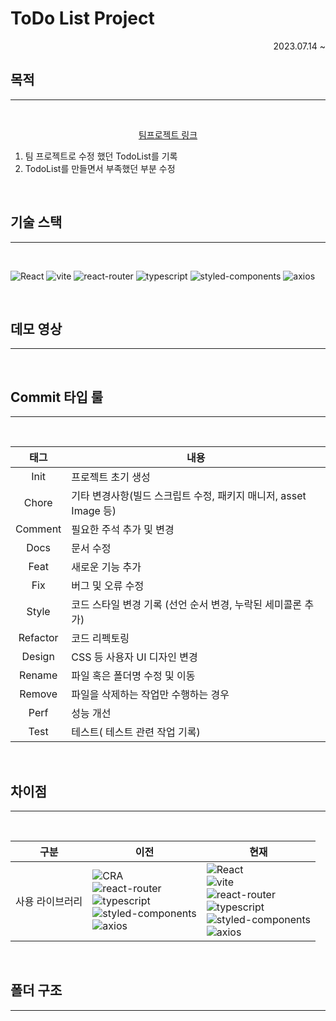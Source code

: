 # ToDo List Project
<div align="right">2023.07.14 ~ </div>

## 목적
---
<br>

<div align="center"> 

[팀프로젝트 링크](https://github.com/wanted-pre-onboarding-11th-14team/pre-onboarding-11th-1-14)

</div>

1. 팀 프로젝트로 수정 했던 TodoList를 기록   
2. TodoList를 만들면서 부족했던 부분 수정

<br>

## 기술 스택
---
<br>

![React](https://img.shields.io/badge/react-18.2.0-20232A?logo=react)
![vite](https://img.shields.io/badge/vite-4.3.9-B73BFE?logo=vite)
![react-router](https://img.shields.io/badge/react--router-6.14.1-CA4245?logo=reactRouter)
![typescript](https://img.shields.io/badge/typescript-5.0.2-007ACC?logo=typescript)
![styled-components](https://img.shields.io/badge/styled--components-1.12.0-28A745?logo=styled-components&logoColor=28A745)
![axios](https://img.shields.io/badge/axios-1.4.0-%23671DDF?logo=axios&logoColor=%23671DDF)


<br>

## 데모 영상
---
<br>


## Commit 타입 룰
---
<br>

| 태그 | 내용 |
|:---:|---|
| Init | 프로젝트 초기 생성 |
| Chore | 기타 변경사항(빌드 스크립트 수정, 패키지 매니저, asset Image 등) |
| Comment | 필요한 주석 추가 및 변경 |
| Docs | 문서 수정 |
| Feat | 새로운 기능 추가 |
| Fix | 버그 및 오류 수정 |
| Style | 코드 스타일 변경 기록 (선언 순서 변경, 누락된 세미콜론 추가) |
| Refactor | 코드 리펙토링 |
| Design | CSS 등 사용자 UI 디자인 변경 |
| Rename | 파일 혹은 폴더명 수정 및 이동 |
| Remove | 파일을 삭제하는 작업만 수행하는 경우 |
| Perf | 성능 개선 | 
| Test | 테스트( 테스트 관련 작업 기록) |

<br>

## 차이점
---
<br>

| 구분 | 이전 | 현재 |   
|:---:|---|---|   
|사용 라이브러리|![CRA](https://img.shields.io/badge/Create--React--App-5.0.1-20232A?logo=react&logoColor=%2309D3AC)<br>![react-router](https://img.shields.io/badge/react--router-6.14.1-CA4245?logo=reactRouter)<br>![typescript](https://img.shields.io/badge/typescript-4.9.5-007ACC?logo=typescript)<br>![styled-components](https://img.shields.io/badge/styled--components-6.0.1-28A745)<br>![axios](https://img.shields.io/badge/axios-1.4.0-%23671DDF?logo=axios&logoColor=%23671DDF)|![React](https://img.shields.io/badge/react-18.2.0-20232A?logo=react)<br>![vite](https://img.shields.io/badge/vite-4.3.9-B73BFE?logo=vite)<br>![react-router](https://img.shields.io/badge/react--router-6.14.1-CA4245?logo=reactRouter)<br>![typescript](https://img.shields.io/badge/typescript-5.0.2-007ACC?logo=typescript)<br>![styled-components](https://img.shields.io/badge/styled--components-1.12.0-28A745?logo=styled-components&logoColor=28A745)<br>![axios](https://img.shields.io/badge/axios-1.4.0-%23671DDF?logo=axios&logoColor=%23671DDF)|

<br>

## 폴더 구조
---
